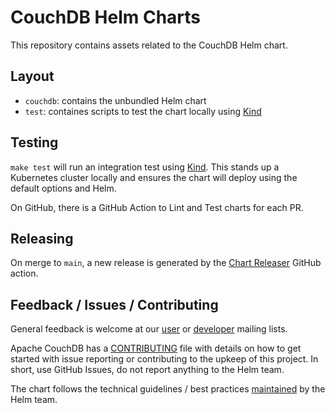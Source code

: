 # CouchDB Helm Charts

This repository contains assets related to the CouchDB Helm chart.

## Layout

 * `couchdb`: contains the unbundled Helm chart
 * `test`: containes scripts to test the chart locally using [Kind][5]

## Testing

`make test` will run an integration test using [Kind][5]. This stands up a Kubernetes cluster locally and ensures the chart will deploy using the default options and Helm.

On GitHub, there is a GitHub Action to Lint and Test charts for each PR.

## Releasing

On merge to `main`, a new release is generated by the [Chart Releaser](https://github.com/helm/chart-releaser-action) GitHub action.




## Feedback / Issues / Contributing

General feedback is welcome at our [user][1] or [developer][2] mailing lists.

Apache CouchDB has a [CONTRIBUTING][3] file with details on how to get started
with issue reporting or contributing to the upkeep of this project. In short,
use GitHub Issues, do not report anything to the Helm team.

The chart follows the technical guidelines / best practices [maintained][4] by the Helm team.

[1]: http://mail-archives.apache.org/mod_mbox/couchdb-user/
[2]: http://mail-archives.apache.org/mod_mbox/couchdb-dev/
[3]: https://github.com/apache/couchdb/blob/master/CONTRIBUTING.md
[4]: https://github.com/helm/charts/blob/master/REVIEW_GUIDELINES.md
[5]: https://github.com/kubernetes-sigs/kind
